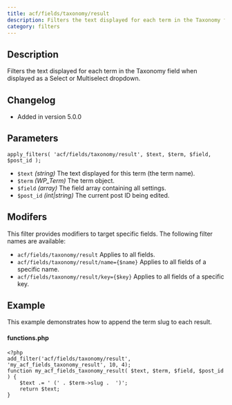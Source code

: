 ```yaml
---
title: acf/fields/taxonomy/result
description: Filters the text displayed for each term in the Taxonomy field.
category: filters
---
```


## Description
Filters the text displayed for each term in the Taxonomy field when displayed as a Select or Multiselect dropdown.

## Changelog
- Added in version 5.0.0

## Parameters
```
apply_filters( 'acf/fields/taxonomy/result', $text, $term, $field, $post_id );
```
- `$text`		*(string)*		The text displayed for this term (the term name).
- `$term`		*(WP_Term)*		The term object.
- `$field`		*(array)*		The field array containing all settings.
- `$post_id`	*(int|string)*	The current post ID being edited.

## Modifers
This filter provides modifiers to target specific fields. The following filter names are available:
- `acf/fields/taxonomy/result` 				Applies to all fields.
- `acf/fields/taxonomy/result/name={$name}` Applies to all fields of a specific name.
- `acf/fields/taxonomy/result/key={$key}` 	Applies to all fields of a specific key.

## Example
This example demonstrates how to append the term slug to each result.

#### functions.php
```
<?php
add_filter('acf/fields/taxonomy/result', 'my_acf_fields_taxonomy_result', 10, 4);
function my_acf_fields_taxonomy_result( $text, $term, $field, $post_id ) {
	$text .= ' (' . $term->slug .  ')';
    return $text;
}
```
